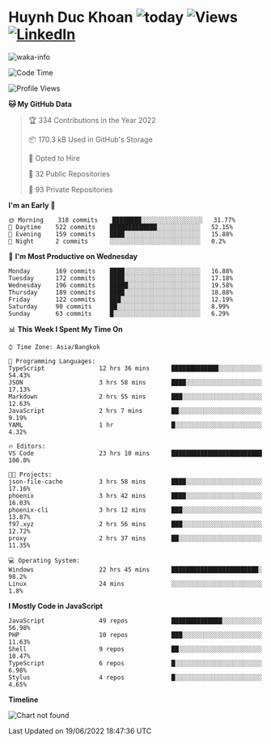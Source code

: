 # Huynh Duc Khoan ![today](https://wakapi.dev/api/badge/f97/interval:today?label=today) ![Views](https://komarev.com/ghpvc/?username=f97) [![LinkedIn](https://img.shields.io/badge/-LinkedIn-5c5c5c?&logo=Linkedin&?logoColor=white&link=https://www.linkedin.com/in/huynhduckhoan/)](https://www.linkedin.com/in/huynhduckhoan/)

![waka-info](https://github-readme-stats.vercel.app/api/wakatime?username=f97&api_domain=wakapi.dev&bg_color=1A202C&title_color=2F855A&icon_color=2F855A&text_color=ffffff&custom_title=Wakapi%20Week%20Stats&layout=compact)

<!--START_SECTION:waka-->
![Code Time](http://img.shields.io/badge/Code%20Time-0%20secs-blue)

![Profile Views](http://img.shields.io/badge/Profile%20Views-88-blue)

**🐱 My GitHub Data** 

> 🏆 334 Contributions in the Year 2022
 > 
> 📦 170.3 kB Used in GitHub's Storage 
 > 
> 💼 Opted to Hire
 > 
> 📜 32 Public Repositories 
 > 
> 🔑 93 Private Repositories  
 > 
**I'm an Early 🐤** 

```text
🌞 Morning    318 commits    ████████░░░░░░░░░░░░░░░░░   31.77% 
🌆 Daytime    522 commits    █████████████░░░░░░░░░░░░   52.15% 
🌃 Evening    159 commits    ████░░░░░░░░░░░░░░░░░░░░░   15.88% 
🌙 Night      2 commits      ░░░░░░░░░░░░░░░░░░░░░░░░░   0.2%

```
📅 **I'm Most Productive on Wednesday** 

```text
Monday       169 commits    ████░░░░░░░░░░░░░░░░░░░░░   16.88% 
Tuesday      172 commits    ████░░░░░░░░░░░░░░░░░░░░░   17.18% 
Wednesday    196 commits    █████░░░░░░░░░░░░░░░░░░░░   19.58% 
Thursday     189 commits    ████░░░░░░░░░░░░░░░░░░░░░   18.88% 
Friday       122 commits    ███░░░░░░░░░░░░░░░░░░░░░░   12.19% 
Saturday     90 commits     ██░░░░░░░░░░░░░░░░░░░░░░░   8.99% 
Sunday       63 commits     █░░░░░░░░░░░░░░░░░░░░░░░░   6.29%

```


📊 **This Week I Spent My Time On** 

```text
⌚︎ Time Zone: Asia/Bangkok

💬 Programming Languages: 
TypeScript               12 hrs 36 mins      █████████████░░░░░░░░░░░░   54.43% 
JSON                     3 hrs 58 mins       ████░░░░░░░░░░░░░░░░░░░░░   17.13% 
Markdown                 2 hrs 55 mins       ███░░░░░░░░░░░░░░░░░░░░░░   12.63% 
JavaScript               2 hrs 7 mins        ██░░░░░░░░░░░░░░░░░░░░░░░   9.19% 
YAML                     1 hr                █░░░░░░░░░░░░░░░░░░░░░░░░   4.32%

🔥 Editors: 
VS Code                  23 hrs 10 mins      █████████████████████████   100.0%

🐱‍💻 Projects: 
json-file-cache          3 hrs 58 mins       ████░░░░░░░░░░░░░░░░░░░░░   17.16% 
phoenix                  3 hrs 42 mins       ████░░░░░░░░░░░░░░░░░░░░░   16.03% 
phoenix-cli              3 hrs 12 mins       ███░░░░░░░░░░░░░░░░░░░░░░   13.87% 
f97.xyz                  2 hrs 56 mins       ███░░░░░░░░░░░░░░░░░░░░░░   12.72% 
proxy                    2 hrs 37 mins       ██░░░░░░░░░░░░░░░░░░░░░░░   11.35%

💻 Operating System: 
Windows                  22 hrs 45 mins      ████████████████████████░   98.2% 
Linux                    24 mins             ░░░░░░░░░░░░░░░░░░░░░░░░░   1.8%

```

**I Mostly Code in JavaScript** 

```text
JavaScript               49 repos            ██████████████░░░░░░░░░░░   56.98% 
PHP                      10 repos            ███░░░░░░░░░░░░░░░░░░░░░░   11.63% 
Shell                    9 repos             ██░░░░░░░░░░░░░░░░░░░░░░░   10.47% 
TypeScript               6 repos             █░░░░░░░░░░░░░░░░░░░░░░░░   6.98% 
Stylus                   4 repos             █░░░░░░░░░░░░░░░░░░░░░░░░   4.65%

```


**Timeline**

![Chart not found](https://raw.githubusercontent.com/f97/f97/master/charts/bar_graph.png) 


 Last Updated on 19/06/2022 18:47:36 UTC
<!--END_SECTION:waka-->
